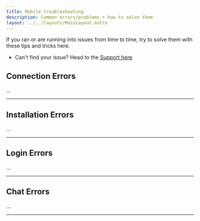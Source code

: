 ```yaml
---
title: Mobile troubleshooting 
description: Common errors/problems + how to solve them
layout: ../../layouts/MainLayout.astro
---
```


If you ran or are running into issues from time to time, try to solve them with these tips and tricks here.
- Can't find your issue? Head to the [Support here]()

## Connection Errors

...

<hr>

## Installation Errors

...

<hr>

## Login Errors

...

<hr>

## Chat Errors

...

<hr>
